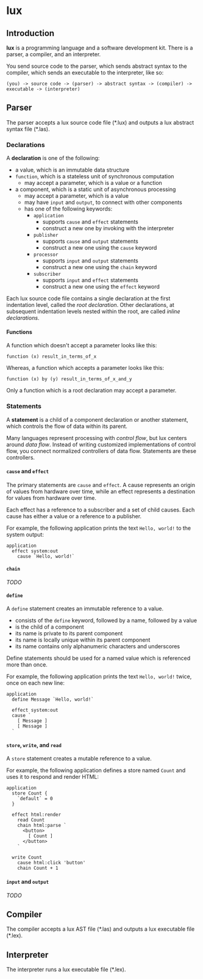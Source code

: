 # lux

## Introduction

**lux** is a programming language and a software development kit. There is a parser, a compiler, and an interpreter.

You send source code to the parser, which sends abstract syntax to the compiler, which sends an executable to the interpreter, like so:

`(you) -> source code -> (parser) -> abstract syntax -> (compiler) -> executable -> (interpreter)`

## Parser

The parser accepts a lux source code file (\*.lux) and outputs a lux abstract syntax file (\*.las).

### Declarations

A **declaration** is one of the following:
- a value, which is an immutable data structure
- `function`, which is a stateless unit of synchronous computation
  - may accept a parameter, which is a value or a function
- a component, which is a static unit of asynchronous processing
  - may accept a parameter, which is a value
  - may have `input` and `output`, to connect with other components
  - has one of the following keywords:
    - `application`
      - supports `cause` and `effect` statements
      - construct a new one by invoking with the interpreter
    - `publisher`
      - supports `cause` and `output` statements
      - construct a new one using the `cause` keyword
    - `processor`
      - supports `input` and `output` statements
      - construct a new one using the `chain` keyword
    - `subscriber`
      - supports `input` and `effect` statements
      - construct a new one using the `effect` keyword

Each lux source code file contains a single declaration at the first indentation level, called the *root declaration*. Other declarations, at subsequent indentation levels nested within the root, are called *inline declarations*.

#### Functions

A function which doesn't accept a parameter looks like this:

`function (x) result_in_terms_of_x`

Whereas, a function which accepts a parameter looks like this:

`function (x) by (y) result_in_terms_of_x_and_y`

Only a function which is a root declaration may accept a parameter.

### Statements

A **statement** is a child of a component declaration or another statement, which controls the flow of data within its parent.

Many languages represent processing with *control flow*, but lux centers around *data flow*. Instead of writing customized implementations of control flow, you connect normalized controllers of data flow. Statements are these controllers.

#### `cause` and `effect`

The primary statements are `cause` and `effect`. A cause represents an origin of values from hardware over time, while an effect represents a destination for values from hardware over time.

Each effect has a reference to a subscriber and a set of child causes. Each cause has either a value or a reference to a publisher.

For example, the following application prints the text `Hello, world!` to the system output:

```
application
  effect system:out
    cause `Hello, world!`
```

#### `chain`

*TODO*

#### `define`

A `define` statement creates an immutable reference to a value.
- consists of the `define` keyword, followed by a name, followed by a value
- is the child of a component
- its name is private to its parent component
- its name is locally unique within its parent component
- its name contains only alphanumeric characters and underscores

Define statements should be used for a named value which is referenced more than once.

For example, the following application prints the text `Hello, world!` twice, once on each new line:

```
application
  define Message `Hello, world!`
  
  effect system:out
  cause `
    [ Message ]
    [ Message ]
  `
```

#### `store`, `write`, and `read`

A `store` statement creates a mutable reference to a value.

For example, the following application defines a store named `Count` and uses it to respond and render HTML:

```
application
  store Count {
    `default` = 0
  }
  
  effect html:render
    read Count
    chain html:parse `
      <button>
        [ Count ]
      </button>
    `
  
  write Count
    cause html:click 'button'
    chain Count + 1
```

#### `input` and `output`

*TODO*

## Compiler

The compiler accepts a lux AST file (\*.las) and outputs a lux executable file (\*.lex).

## Interpreter

The interpreter runs a lux executable file (\*.lex).
